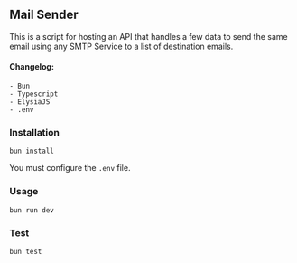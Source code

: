 ## Mail Sender

This is a script for hosting an API that handles a few data to send the same email using any SMTP Service to a list of destination emails.

#### Changelog:

```
- Bun
- Typescript
- ElysiaJS
- .env
```

### Installation

```
bun install
```

You must configure the <code>.env</code> file.

### Usage

```
bun run dev
```

### Test

```
bun test
```

